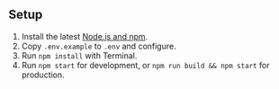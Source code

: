 ## Setup

1.  Install the latest [Node.js and npm](https://npmjs.com/get-npm).
2.  Copy `.env.example` to `.env` and configure. 
3.  Run `npm install` with Terminal.
4.  Run `npm start` for development, or `npm run build && npm start` for production.
